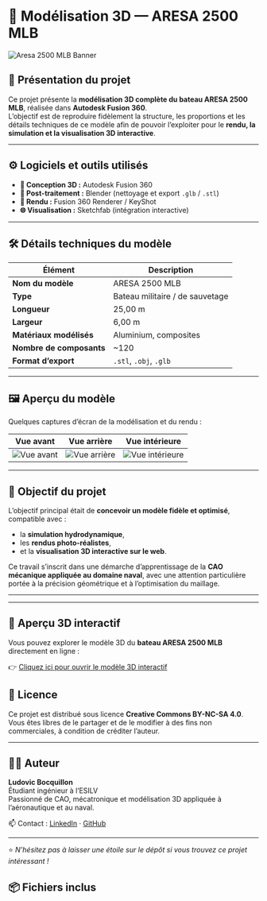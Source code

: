 # 🚤 Modélisation 3D — ARESA 2500 MLB

![Aresa 2500 MLB Banner](images/aresa_banner.jpg)

## 🧩 Présentation du projet

Ce projet présente la **modélisation 3D complète du bateau ARESA 2500 MLB**, réalisée dans **Autodesk Fusion 360**.  
L’objectif est de reproduire fidèlement la structure, les proportions et les détails techniques de ce modèle afin de pouvoir l’exploiter pour le **rendu, la simulation et la visualisation 3D interactive**.

---

## ⚙️ Logiciels et outils utilisés

- **🧠 Conception 3D :** Autodesk Fusion 360  
- **🧰 Post-traitement :** Blender (nettoyage et export `.glb` / `.stl`)  
- **🎨 Rendu :** Fusion 360 Renderer / KeyShot  
- **🌐 Visualisation :** Sketchfab (intégration interactive)  

---

## 🛠️ Détails techniques du modèle

| Élément | Description |
|----------|--------------|
| **Nom du modèle** | ARESA 2500 MLB |
| **Type** | Bateau militaire / de sauvetage |
| **Longueur** | 25,00 m |
| **Largeur** | 6,00 m |
| **Matériaux modélisés** | Aluminium, composites |
| **Nombre de composants** | ~120 |
| **Format d’export** | `.stl`, `.obj`, `.glb` |

---

## 🖼️ Aperçu du modèle

Quelques captures d’écran de la modélisation et du rendu :

| Vue avant | Vue arrière | Vue intérieure |
|------------|--------------|----------------|
| ![Vue avant](images/aresa_front.png) | ![Vue arrière](images/aresa_back.png) | ![Vue intérieure](images/aresa_inside.png) |

---

## 🧠 Objectif du projet

L’objectif principal était de **concevoir un modèle fidèle et optimisé**, compatible avec :
- la **simulation hydrodynamique**,
- les **rendus photo-réalistes**,
- et la **visualisation 3D interactive sur le web**.  

Ce travail s’inscrit dans une démarche d’apprentissage de la **CAO mécanique appliquée au domaine naval**, avec une attention particulière portée à la précision géométrique et à l’optimisation du maillage.

---


---

## 🧭 Aperçu 3D interactif

Vous pouvez explorer le modèle 3D du **bateau ARESA 2500 MLB** directement en ligne :  

👉 [Cliquez ici pour ouvrir le modèle 3D interactif](https://ludo1029.github.io/Bateau/)

## 📜 Licence

Ce projet est distribué sous licence **Creative Commons BY-NC-SA 4.0**.  
Vous êtes libres de le partager et de le modifier à des fins non commerciales, à condition de créditer l’auteur.

---

## 👨‍💻 Auteur

**Ludovic Bocquillon**  
Étudiant ingénieur à l’ESILV  
Passionné de CAO, mécatronique et modélisation 3D appliquée à l’aéronautique et au naval.  

📫 Contact : [LinkedIn](https://linkedin.com/in/ludovic-bocquillon) · [GitHub](https://github.com/LudovicBocquillon)

---

⭐ *N’hésitez pas à laisser une étoile sur le dépôt si vous trouvez ce projet intéressant !*


## 📦 Fichiers inclus


